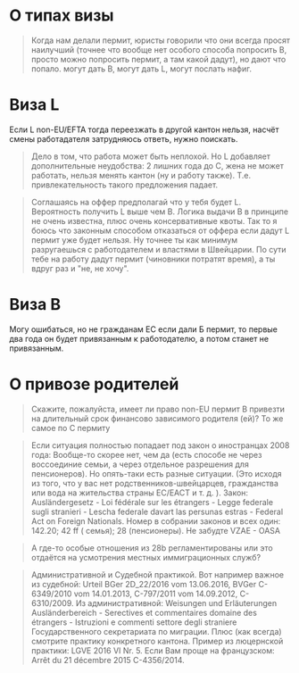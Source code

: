 # О типах визы
> Когда нам делали пермит, юристы говорили что они всегда просят наилучший (точнее что вообще нет особого способа попросить B, просто можно попросить пермит, а там какой дадут), но дают что попало. могут дать B, могут дать L, могут послать нафиг.

# Виза L
Если L non-EU/EFTA тогда переезжать в другой кантон нельзя, насчёт смены работадателя затрудняюсь ответь, нужно поискать.
>Дело в том, что работа может быть неплохой. Но L добавляет дополнительные неудобства: 2 лишних года до С, жена не может работать, нельзя менять кантон (ну и работу также). Т.е. привлекательность такого предложения падает.

>Соглашаясь на оффер предполагай что у тебя будет L. Вероятность получить L выше чем B. Логика выдачи B в принципе не очень известна, плюс очень консервативные квоты. Так то я боюсь что законным способом отказаться от оффера если дадут L пермит уже будет нельзя. Ну точнее ты как минимум разругаешься с работодателем и властями в Швейцарии. По сути тебе на работу дадут пермит (чиновники потратят время), а ты вдруг раз и "не, не хочу".

# Виза B
Могу ошибаться, но не гражданам ЕС если дали Б пермит, то первые два года он будет привязанным к работодателю, а потом станет не привязанным.

# О привозе родителей
> Скажите, пожалуйста, имеет ли право non-EU пермит B привезти на длительный срок финансово зависимого родителя (ей)? То же самое по С пермиту

>Если ситуация полностью попадает под закон о иностранцах 2008 года: Вообще-то скорее нет, чем да (есть способе не через воссоединие семьи, а через отдельное разрешения для пенсионеров). Но опять-таки есть разные ситуации. (Это исходя из того, что у вас нет родственников-швейцарцев, гражданства или вода на жительства страны ЕС/ЕАСТ и т. д. ). Закон: Ausländergesetz - Loi fédérale sur les étrangers - Legge federale sugli stranieri - Lescha federale davart las persunas estras - Federal Act on Foreign Nationals. Номер в собрании законов и всех один: 142.20; 42 ff ( семья); 28 (пенсионеры). Не забудте VZAE - OASA

> А где-то особые отношения из 28b регламентированы или это отдаётся на усмотрения местных иммиграционных служб?

> Административной и Судебной практикой. Вот например важное из судебной: Urteil BGer 2D_22/2016 vom 13.06.2016, BVGer C-6349/2010 vom 14.01.2013, C-797/2011 vom 14.09.2012, C-6310/2009. Из административной: Weisungen und Erläuterungen Ausländerbereich - Serectives et commentaires domaine des étrangers - Istruzioni e commenti settore degli straniere Государственного секретариата по миграции. Плюс (как всегда) смотрите практику конкретного кантона. Пример из люцернской практики: LGVE 2016 VI Nr. 5. Если Вам проще на французском: Arrêt du 21 décembre 2015 C-4356/2014.